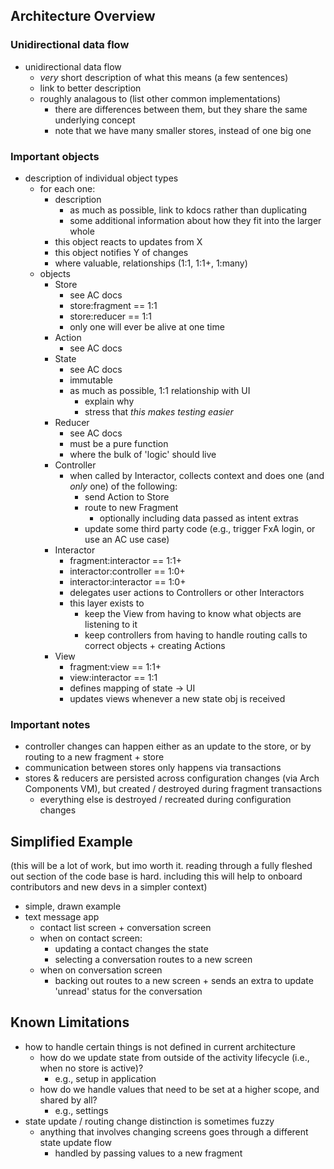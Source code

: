 ## Architecture Overview

### Unidirectional data flow
- unidirectional data flow
  - _very_ short description of what this means (a few sentences)
  - link to better description
  - roughly analagous to (list other common implementations)
    - there are differences between them, but they share the same underlying concept
    - note that we have many smaller stores, instead of one big one

### Important objects
- description of individual object types
  - for each one:
    - description
      - as much as possible, link to kdocs rather than duplicating
      - some additional information about how they fit into the larger whole
    - this object reacts to updates from X
    - this object notifies Y of changes
    - where valuable, relationships (1:1, 1:1+, 1:many)
  - objects
    - Store
      - see AC docs
      - store:fragment == 1:1
      - store:reducer == 1:1
      - only one will ever be alive at one time
    - Action
      - see AC docs
    - State
      - see AC docs
      - immutable
      - as much as possible, 1:1 relationship with UI
        - explain why
        - stress that _this makes testing easier_
    - Reducer
      - see AC docs
      - must be a pure function
      - where the bulk of 'logic' should live
    - Controller
      - when called by Interactor, collects context and does one (and _only_ one) of the following:
        - send Action to Store
        - route to new Fragment
          - optionally including data passed as intent extras
        - update some third party code (e.g., trigger FxA login, or use an AC use case)
    - Interactor
      - fragment:interactor == 1:1+
      - interactor:controller == 1:0+
      - interactor:interactor == 1:0+
      - delegates user actions to Controllers or other Interactors
      - this layer exists to
        - keep the View from having to know what objects are listening to it
        - keep controllers from having to handle routing calls to correct objects + creating Actions
    - View
      - fragment:view == 1:1+
      - view:interactor == 1:1
      - defines mapping of state -> UI
      - updates views whenever a new state obj is received
  
### Important notes
- controller changes can happen either as an update to the store, or by routing to a new fragment + store
- communication between stores only happens via transactions 
- stores & reducers are persisted across configuration changes (via Arch Components VM), but created / destroyed during fragment transactions
  - everything else is destroyed / recreated during configuration changes 
  


## Simplified Example

(this will be a lot of work, but imo worth it. reading through a fully fleshed out section of the 
code base is hard. including this will help to onboard contributors and new devs in a simpler 
context)

- simple, drawn example
- text message app
  - contact list screen + conversation screen
  - when on contact screen:
    - updating a contact changes the state
    - selecting a conversation routes to a new screen
  - when on conversation screen
    - backing out routes to a new screen + sends an extra to update 'unread' status for the conversation


## Known Limitations

- how to handle certain things is not defined in current architecture
  - how do we update state from outside of the activity lifecycle (i.e., when no store is active)?
    - e.g., setup in application
  - how do we handle values that need to be set at a higher scope, and shared by all?
    - e.g., settings
- state update / routing change distinction is sometimes fuzzy
  - anything that involves changing screens goes through a different state update flow
    - handled by passing values to a new fragment
 